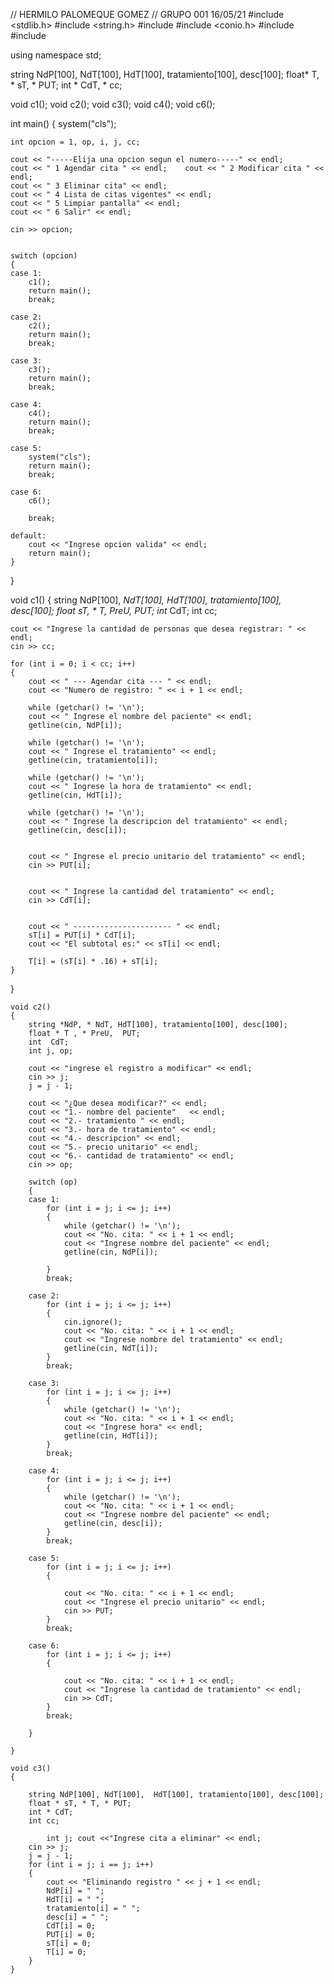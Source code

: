 
// HERMILO PALOMEQUE GOMEZ // GRUPO 001 16/05/21 
#include <stdlib.h> 
#include <string.h> 
#include <iostream>
#include <conio.h>
#include <fstream>
#include <string>

using namespace std;


string NdP[100], NdT[100], HdT[100], tratamiento[100], desc[100];
float* T, * sT, * PUT;
int * CdT, * cc;

void c1();
void c2();
void c3();
void c4();
void c6();


int main()
{
    system("cls");

    int opcion = 1, op, i, j, cc;

    cout << "-----Elija una opcion segun el numero-----" << endl;
    cout << " 1 Agendar cita " << endl;    cout << " 2 Modificar cita " << endl;
    cout << " 3 Eliminar cita" << endl;
    cout << " 4 Lista de citas vigentes" << endl;
    cout << " 5 Limpiar pantalla" << endl;
    cout << " 6 Salir" << endl;

    cin >> opcion;


    switch (opcion)
    {
    case 1:
        c1();
        return main();
        break;

    case 2:
        c2();
        return main();
        break;

    case 3:
        c3();
        return main();
        break;

    case 4:
        c4();
        return main();
        break;

    case 5:
        system("cls");
        return main();
        break;

    case 6:
        c6();
        
        break;

    default:
        cout << "Ingrese opcion valida" << endl;
        return main();
    }
}

void c1()
{
    string NdP[100], *NdT[100], HdT[100], tratamiento[100], desc[100];
    float *sT, * T, PreU,* PUT;
    int* CdT;
    int cc;

    cout << "Ingrese la cantidad de personas que desea registrar: " << endl;
    cin >> cc;

    for (int i = 0; i < cc; i++)
    {
        cout << " --- Agendar cita --- " << endl;
        cout << "Numero de registro: " << i + 1 << endl;

        while (getchar() != '\n');
        cout << " Ingrese el nombre del paciente" << endl;
        getline(cin, NdP[i]);

        while (getchar() != '\n');
        cout << " Ingrese el tratamiento" << endl;
        getline(cin, tratamiento[i]);

        while (getchar() != '\n');
        cout << " Ingrese la hora de tratamiento" << endl;
        getline(cin, HdT[i]);

        while (getchar() != '\n');
        cout << " Ingrese la descripcion del tratamiento" << endl;
        getline(cin, desc[i]);


        cout << " Ingrese el precio unitario del tratamiento" << endl;
        cin >> PUT[i];


        cout << " Ingrese la cantidad del tratamiento" << endl;
        cin >> CdT[i];


        cout << " ---------------------- " << endl;
        sT[i] = PUT[i] * CdT[i];
        cout << "El subtotal es:" << sT[i] << endl;

        T[i] = (sT[i] * .16) + sT[i];
    }
}

    void c2()
    {
        string *NdP, * NdT, HdT[100], tratamiento[100], desc[100];
        float * T , * PreU,  PUT;
        int  CdT;
        int j, op;

        cout << "ingrese el registro a modificar" << endl;
        cin >> j;
        j = j - 1;

        cout << "¿Que desea modificar?" << endl;
        cout << "1.- nombre del paciente"   << endl;
        cout << "2.- tratamiento " << endl;
        cout << "3.- hora de tratamiento" << endl;
        cout << "4.- descripcion" << endl;
        cout << "5.- precio unitario" << endl;
        cout << "6.- cantidad de tratamiento" << endl;
        cin >> op;

        switch (op)
        {
        case 1:
            for (int i = j; i <= j; i++)
            {
                while (getchar() != '\n');
                cout << "No. cita: " << i + 1 << endl;
                cout << "Ingrese nombre del paciente" << endl;
                getline(cin, NdP[i]);

            }
            break;

        case 2:
            for (int i = j; i <= j; i++)
            {
                cin.ignore();
                cout << "No. cita: " << i + 1 << endl;
                cout << "Ingrese nombre del tratamiento" << endl;
                getline(cin, NdT[i]);
            }
            break;

        case 3:
            for (int i = j; i <= j; i++)
            {
                while (getchar() != '\n');
                cout << "No. cita: " << i + 1 << endl;
                cout << "Ingrese hora" << endl;
                getline(cin, HdT[i]);
            }
            break;

        case 4:
            for (int i = j; i <= j; i++)
            {
                while (getchar() != '\n');
                cout << "No. cita: " << i + 1 << endl;
                cout << "Ingrese nombre del paciente" << endl;
                getline(cin, desc[i]);
            }
            break;

        case 5:
            for (int i = j; i <= j; i++)
            {
                
                cout << "No. cita: " << i + 1 << endl;
                cout << "Ingrese el precio unitario" << endl;
                cin >> PUT;
            }
            break;

        case 6:
            for (int i = j; i <= j; i++)
            {

                cout << "No. cita: " << i + 1 << endl;
                cout << "Ingrese la cantidad de tratamiento" << endl;
                cin >> CdT;
            }
            break;

        }
    
    }

    void c3()
    {

        string NdP[100], NdT[100],  HdT[100], tratamiento[100], desc[100];
        float * sT, * T, * PUT;
        int * CdT;
        int cc;

            int j; cout <<"Ingrese cita a eliminar" << endl;
        cin >> j;
        j = j - 1;
        for (int i = j; i == j; i++)
        {
            cout << "Eliminando registro " << j + 1 << endl;
            NdP[i] = " ";
            HdT[i] = " ";
            tratamiento[i] = " ";
            desc[i] = " ";
            CdT[i] = 0;
            PUT[i] = 0;
            sT[i] = 0;
            T[i] = 0;
        }
    }
